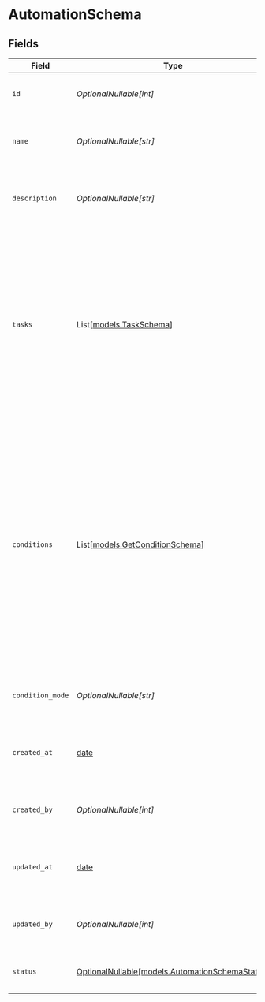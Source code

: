 # AutomationSchema


## Fields

| Field                                                                                                                                                                                                                                                                     | Type                                                                                                                                                                                                                                                                      | Required                                                                                                                                                                                                                                                                  | Description                                                                                                                                                                                                                                                               | Example                                                                                                                                                                                                                                                                   |
| ------------------------------------------------------------------------------------------------------------------------------------------------------------------------------------------------------------------------------------------------------------------------- | ------------------------------------------------------------------------------------------------------------------------------------------------------------------------------------------------------------------------------------------------------------------------- | ------------------------------------------------------------------------------------------------------------------------------------------------------------------------------------------------------------------------------------------------------------------------- | ------------------------------------------------------------------------------------------------------------------------------------------------------------------------------------------------------------------------------------------------------------------------- | ------------------------------------------------------------------------------------------------------------------------------------------------------------------------------------------------------------------------------------------------------------------------- |
| `id`                                                                                                                                                                                                                                                                      | *OptionalNullable[int]*                                                                                                                                                                                                                                                   | :heavy_minus_sign:                                                                                                                                                                                                                                                        | Automation ID                                                                                                                                                                                                                                                             | {<br/>"summary": "Sample ID",<br/>"value": 1<br/>}                                                                                                                                                                                                                        |
| `name`                                                                                                                                                                                                                                                                    | *OptionalNullable[str]*                                                                                                                                                                                                                                                   | :heavy_minus_sign:                                                                                                                                                                                                                                                        | Automation Name                                                                                                                                                                                                                                                           | {<br/>"summary": "Sample automation name",<br/>"value": "automation xyz"<br/>}                                                                                                                                                                                            |
| `description`                                                                                                                                                                                                                                                             | *OptionalNullable[str]*                                                                                                                                                                                                                                                   | :heavy_minus_sign:                                                                                                                                                                                                                                                        | Automation Description                                                                                                                                                                                                                                                    | {<br/>"summary": "Sample automation description",<br/>"value": "automation xyz description"<br/>}                                                                                                                                                                         |
| `tasks`                                                                                                                                                                                                                                                                   | List[[models.TaskSchema](../models/taskschema.md)]                                                                                                                                                                                                                        | :heavy_minus_sign:                                                                                                                                                                                                                                                        | Automation Tasks                                                                                                                                                                                                                                                          | {<br/>"summary": "Sample automation tasks",<br/>"value": [<br/>{<br/>"task_type": "run_data_retrieval",<br/>"details": [<br/>{<br/>"id": 444,<br/>"ds_id": 456,<br/>"ds_name": "abc",<br/>"status": "idle",<br/>"schedule_id": 123<br/>}<br/>]<br/>}<br/>]<br/>}          |
| `conditions`                                                                                                                                                                                                                                                              | List[[models.GetConditionSchema](../models/getconditionschema.md)]                                                                                                                                                                                                        | :heavy_minus_sign:                                                                                                                                                                                                                                                        | Conditions                                                                                                                                                                                                                                                                | {<br/>"summary": "Sample automation conditions",<br/>"value": [<br/>{<br/>"condition_type": "new_data_addition_in_folder",<br/>"details": {<br/>"source_folder_resource_id": 33,<br/>"file_contains": "abc",<br/>"mapping": [<br/>{<br/>"col A": [<br/>"col B",<br/>"col C"<br/>],<br/>"col2": "col4",<br/>"col5": "col7"<br/>}<br/>]<br/>}<br/>}<br/>]<br/>} |
| `condition_mode`                                                                                                                                                                                                                                                          | *OptionalNullable[str]*                                                                                                                                                                                                                                                   | :heavy_minus_sign:                                                                                                                                                                                                                                                        | Mode of Condition                                                                                                                                                                                                                                                         | {<br/>"summary": "Sample automation condition mode",<br/>"value": "and/or"<br/>}                                                                                                                                                                                          |
| `created_at`                                                                                                                                                                                                                                                              | [date](https://docs.python.org/3/library/datetime.html#date-objects)                                                                                                                                                                                                      | :heavy_minus_sign:                                                                                                                                                                                                                                                        | Created At                                                                                                                                                                                                                                                                | {<br/>"summary": "Sample created at",<br/>"value": "2025-08-12 10:56:20Z"<br/>}                                                                                                                                                                                           |
| `created_by`                                                                                                                                                                                                                                                              | *OptionalNullable[int]*                                                                                                                                                                                                                                                   | :heavy_minus_sign:                                                                                                                                                                                                                                                        | Created By                                                                                                                                                                                                                                                                | {<br/>"summary": "Sample created by",<br/>"value": 4<br/>}                                                                                                                                                                                                                |
| `updated_at`                                                                                                                                                                                                                                                              | [date](https://docs.python.org/3/library/datetime.html#date-objects)                                                                                                                                                                                                      | :heavy_minus_sign:                                                                                                                                                                                                                                                        | Updated At                                                                                                                                                                                                                                                                | {<br/>"summary": "Sample updated at",<br/>"value": "2025-08-12 10:56:20Z"<br/>}                                                                                                                                                                                           |
| `updated_by`                                                                                                                                                                                                                                                              | *OptionalNullable[int]*                                                                                                                                                                                                                                                   | :heavy_minus_sign:                                                                                                                                                                                                                                                        | Updated By                                                                                                                                                                                                                                                                | {<br/>"summary": "Sample updated by",<br/>"value": 5<br/>}                                                                                                                                                                                                                |
| `status`                                                                                                                                                                                                                                                                  | [OptionalNullable[models.AutomationSchemaStatus]](../models/automationschemastatus.md)                                                                                                                                                                                    | :heavy_minus_sign:                                                                                                                                                                                                                                                        | Status                                                                                                                                                                                                                                                                    | {<br/>"summary": "Sample status",<br/>"value": "enabled"<br/>}                                                                                                                                                                                                            |